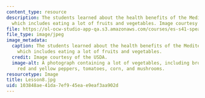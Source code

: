 ```yaml
---
content_type: resource
description: The students learned about the health benefits of the Mediterranean diet,
  which includes eating a lot of fruits and vegetables. Image courtesy of the USDA.
file: https://ol-ocw-studio-app-qa.s3.amazonaws.com/courses/es-s41-speak-italian-with-your-mouth-full-spring-2012/103848ae41da7ef945eae9eaf3aa902d_Lesson8.jpg
file_type: image/jpeg
image_metadata:
  caption: The students learned about the health benefits of the Mediterranean diet,
    which includes eating a lot of fruits and vegetables.
  credit: Image courtesy of the USDA.
  image-alt: A photograph containing a lot of vegetables, including broccoli, cauliflower,
    red and yellow peppers, tomatoes, corn, and mushrooms.
resourcetype: Image
title: Lesson8.jpg
uid: 103848ae-41da-7ef9-45ea-e9eaf3aa902d
---
```

